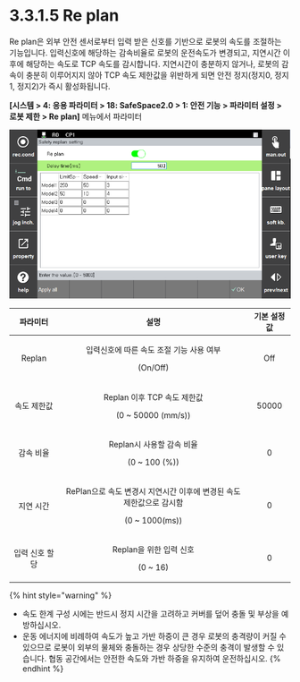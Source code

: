 ﻿# 3.3.1.5 Re plan

Re plan은 외부 안전 센서로부터 입력 받은 신호를 기반으로 로봇의 속도를 조절하는 기능입니다. 입력신호에 해당하는 감속비율로 로봇의 운전속도가 변경되고, 지연시간 이후에 해당하는 속도로 TCP 속도를 감시합니다. 지연시간이 충분하지 않거나, 로봇의 감속이 충분히 이루어지지 않아 TCP 속도 제한값을 위반하게 되면 안전 정지(정지0, 정지1, 정지2)가 즉시 활성화됩니다.

**\[시스템 > 4: 응용 파라미터 > 18: SafeSpace2.0 > 1: 안전 기능 > 파라미터 설정 > 로봇 제한 > Re plan]** 메뉴에서 파라미터 

![raplan 설정 화면](../../../_assets/replan.png)

|  **파라미터** |                       **설명**                       |  **기본 설정값**  |
| :-------: | :------------------------------------------------: | :----------: |
| Replan |   <p>입력신호에 따른 속도 조절 기능 사용 여부</p><p>(On/Off)</p>  |  Off |
| 속도 제한값 |   <p>Replan 이후 TCP 속도 제한값</p><p>(0 ~ 50000 (mm/s))</p>  | 50000 |
| 감속 비율 |   <p>Replan시 사용할 감속 비율</p><p>(0 ~ 100 (%))</p>  | 0 |
| 지연 시간 |   <p>RePlan으로 속도 변경시 지연시간 이후에 변경된 속도 제한값으로 감시함  </p><p>(0 ~ 1000(ms))</p>  | 0 |
| 입력 신호 할당 |   <p>Replan을 위한 입력 신호</p><p>(0 ~ 16)</p>  |  0 |

{% hint style="warning" %}
* 속도 한계 구성 시에는 반드시 정지 시간을 고려하고 커버를 덮어 충돌 및 부상을 예방하십시오.
* 운동 에너지에 비례하여 속도가 높고 가반 하중이 큰 경우 로봇의 충격량이 커질 수 있으므로 로봇이 외부의 물체와 충돌하는 경우 상당한 수준의 충격이 발생할 수 있습니다. 협동 공간에서는 안전한 속도와 가반 하중을 유지하여 운전하십시오.
{% endhint %}
